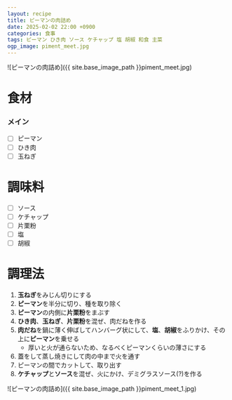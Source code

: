 ```yaml
---
layout: recipe
title: ピーマンの肉詰め
date: 2025-02-02 22:00 +0900
categories: 食事
tags: ピーマン ひき肉 ソース ケチャップ 塩 胡椒 和食 主菜
ogp_image: piment_meet.jpg
---
```

![ピーマンの肉詰め]({{ site.base_image_path }}piment_meet.jpg)

# 食材
### メイン
- [ ] ピーマン
- [ ] ひき肉
- [ ] 玉ねぎ

# 調味料
- [ ] ソース
- [ ] ケチャップ
- [ ] 片栗粉
- [ ] 塩
- [ ] 胡椒

# 調理法
1. **玉ねぎ**をみじん切りにする
2. **ピーマン**を半分に切り、種を取り除く
3. **ピーマン**の内側に**片栗粉**をまぶす
4. **ひき肉**、**玉ねぎ**、**片栗粉**を混ぜ、肉だねを作る
5. **肉だね**を鍋に薄く伸ばしてハンバーグ状にして、**塩**、**胡椒**をふりかけ、その上に**ピーマン**を乗せる
    - 厚いと火が通らないため、なるべくピーマンくらいの薄さにする
6. 蓋をして蒸し焼きにして肉の中まで火を通す
7. ピーマンの間でカットして、取り出す
8. **ケチャップ**と**ソース**を混ぜ、火にかけ、デミグラスソース(?)を作る

![ピーマンの肉詰め]({{ site.base_image_path }}piment_meet_1.jpg)
